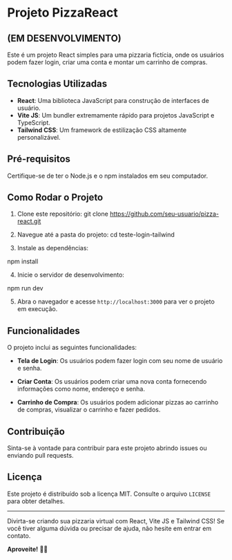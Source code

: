# Projeto PizzaReact

## (EM DESENVOLVIMENTO)

Este é um projeto React simples para uma pizzaria fictícia, onde os usuários podem fazer login, criar uma conta e montar um carrinho de compras.

## Tecnologias Utilizadas

- **React**: Uma biblioteca JavaScript para construção de interfaces de usuário.
- **Vite JS**: Um bundler extremamente rápido para projetos JavaScript e TypeScript.
- **Tailwind CSS**: Um framework de estilização CSS altamente personalizável.

## Pré-requisitos

Certifique-se de ter o Node.js e o npm instalados em seu computador.

## Como Rodar o Projeto

1. Clone este repositório:
git clone https://github.com/seu-usuario/pizza-react.git

2. Navegue até a pasta do projeto:
cd teste-login-tailwind

3. Instale as dependências:

npm install

4. Inicie o servidor de desenvolvimento:

npm run dev


5. Abra o navegador e acesse `http://localhost:3000` para ver o projeto em execução.

## Funcionalidades

O projeto inclui as seguintes funcionalidades:

- **Tela de Login**: Os usuários podem fazer login com seu nome de usuário e senha.

- **Criar Conta**: Os usuários podem criar uma nova conta fornecendo informações como nome, endereço e senha.

- **Carrinho de Compra**: Os usuários podem adicionar pizzas ao carrinho de compras, visualizar o carrinho e fazer pedidos.

## Contribuição

Sinta-se à vontade para contribuir para este projeto abrindo issues ou enviando pull requests.

## Licença

Este projeto é distribuído sob a licença MIT. Consulte o arquivo `LICENSE` para obter detalhes.

---

Divirta-se criando sua pizzaria virtual com React, Vite JS e Tailwind CSS! Se você tiver alguma dúvida ou precisar de ajuda, não hesite em entrar em contato.

**Aproveite!** 🍕🚀



